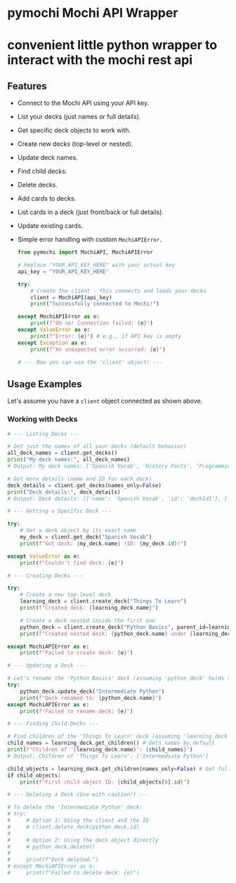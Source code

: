 # pymochi  Mochi API Wrapper

# convenient little python wrapper to interact with the mochi rest api

## Features

*   Connect to the Mochi API using your API key.
*   List your decks (just names or full details).
*   Get specific deck objects to work with.
*   Create new decks (top-level or nested).
*   Update deck names.
*   Find child decks.
*   Delete decks.
*   Add cards to decks.
*   List cards in a deck (just front/back or full details).
*   Update existing cards.
*   Simple error handling with custom `MochiAPIError`.



    ```python
    from pymochi import MochiAPI, MochiAPIError

    # Replace "YOUR_API_KEY_HERE" with your actual key
    api_key = "YOUR_API_KEY_HERE"

    try:
        # Create the client - this connects and loads your decks
        client = MochiAPI(api_key)
        print("Successfully connected to Mochi!")

    except MochiAPIError as e:
        print(f"Oh no! Connection failed: {e}")
    except ValueError as e:
        print(f"Error: {e}") # e.g., if API key is empty
    except Exception as e:
        print(f"An unexpected error occurred: {e}")

    # --- Now you can use the 'client' object! ---
    ```

## Usage Examples

Let's assume you have a `client` object connected as shown above.

### Working with Decks

```python
# --- Listing Decks ---

# Get just the names of all your decks (default behavior)
all_deck_names = client.get_decks()
print("My deck names:", all_deck_names)
# Output: My deck names: ['Spanish Vocab', 'History Facts', 'Programming', ...]

# Get more details (name and ID for each deck)
deck_details = client.get_decks(names_only=False)
print("Deck details:", deck_details)
# Output: Deck details: [{'name': 'Spanish Vocab', 'id': 'deckId1'}, {'name': 'History Facts', 'id': 'deckId2'}, ...]

# --- Getting a Specific Deck ---

try:
    # Get a deck object by its exact name
    my_deck = client.get_deck("Spanish Vocab")
    print(f"Got deck: {my_deck.name} (ID: {my_deck.id})")

except ValueError as e:
    print(f"Couldn't find deck: {e}")

# --- Creating Decks ---

try:
    # Create a new top-level deck
    learning_deck = client.create_deck("Things To Learn")
    print(f"Created deck: {learning_deck.name}")

    # Create a deck nested inside the first one
    python_deck = client.create_deck("Python Basics", parent_id=learning_deck.id)
    print(f"Created nested deck: {python_deck.name} under {learning_deck.name}")

except MochiAPIError as e:
    print(f"Failed to create deck: {e}")

# --- Updating a Deck ---

# Let's rename the 'Python Basics' deck (assuming 'python_deck' holds the Deck object)
try:
    python_deck.update_deck("Intermediate Python")
    print(f"Deck renamed to: {python_deck.name}")
except MochiAPIError as e:
    print(f"Failed to rename deck: {e}")

# --- Finding Child Decks ---

# Find children of the 'Things To Learn' deck (assuming 'learning_deck' holds the object)
child_names = learning_deck.get_children() # Gets names by default
print(f"Children of '{learning_deck.name}': {child_names}")
# Output: Children of 'Things To Learn': ['Intermediate Python']

child_objects = learning_deck.get_children(names_only=False) # Get full Deck objects
if child_objects:
    print(f"First child object ID: {child_objects[0].id}")

# --- Deleting a Deck (Use with caution!) ---

# To delete the 'Intermediate Python' deck:
# try:
#     # Option 1: Using the client and the ID
#     # client.delete_deck(python_deck.id)
#
#     # Option 2: Using the deck object directly
#     # python_deck.delete()
#
#     print(f"Deck deleted.")
# except MochiAPIError as e:
#     print(f"Failed to delete deck: {e}")